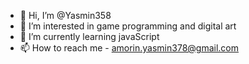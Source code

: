 - 👋 Hi, I’m @Yasmin358
- 👀 I’m interested in game programming and digital art
- 🌱 I’m currently learning javaScript
- 📫 How to reach me - amorin.yasmin378@gmail.com

<!---
Yasmin358/Yasmin358 is a ✨ special ✨ repository because its `README.md` (this file) appears on your GitHub profile.
You can click the Preview link to take a look at your changes.
--->
